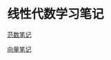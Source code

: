 # 线性代数学习笔记

[范数笔记](%E7%BA%BF%E6%80%A7%E4%BB%A3%E6%95%B0%E5%AD%A6%E4%B9%A0%E7%AC%94%E8%AE%B0%20d7af800445114fadbbb71b98d4451e99/%E8%8C%83%E6%95%B0%E7%AC%94%E8%AE%B0%20986f8ca346b749f985fe8e72710b064e.md)

[向量笔记](%E7%BA%BF%E6%80%A7%E4%BB%A3%E6%95%B0%E5%AD%A6%E4%B9%A0%E7%AC%94%E8%AE%B0%20d7af800445114fadbbb71b98d4451e99/%E5%90%91%E9%87%8F%E7%AC%94%E8%AE%B0%204782929410f24998bda3802574565255.md)